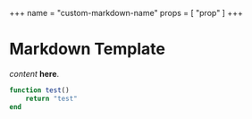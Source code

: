 +++
name = "custom-markdown-name"
props = [
    "prop"
]
+++

# Markdown Template

<julia value=prop /> *content* **here**.

```julia
function test()
    return "test"
end
```
